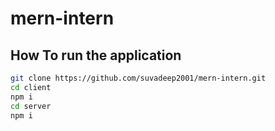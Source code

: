 # mern-intern

## How To run the application

```sh
git clone https://github.com/suvadeep2001/mern-intern.git
cd client
npm i
cd server
npm i
```

